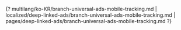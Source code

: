 {? multilang/ko-KR/branch-universal-ads-mobile-tracking.md | localized/deep-linked-ads/branch-universal-ads-mobile-tracking.md | pages/deep-linked-ads/branch-universal-ads-mobile-tracking.md ?}
